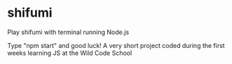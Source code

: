 # shifumi
Play shifumi with terminal running Node.js

Type "npm start" and good luck!
A very short project coded during the first weeks learning JS at the Wild Code School
